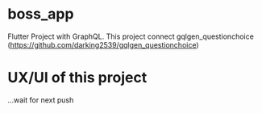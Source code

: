 # boss_app

Flutter Project with GraphQL. This project connect gqlgen_questionchoice (https://github.com/darking2539/gqlgen_questionchoice)

# UX/UI of this project

...wait for next push